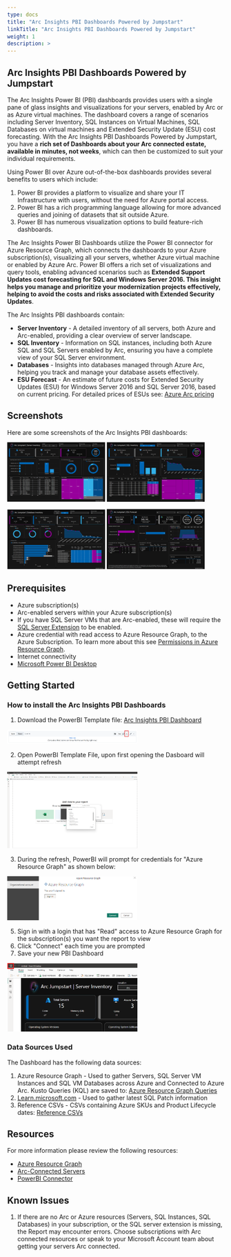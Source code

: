 ```yaml
---
type: docs
title: "Arc Insights PBI Dashboards Powered by Jumpstart"
linkTitle: "Arc Insights PBI Dashboards Powered by Jumpstart"
weight: 1
description: >
---
```


## Arc Insights PBI Dashboards Powered by Jumpstart

The Arc Insights Power BI (PBI) dashboards provides users with a single pane of glass insights and visualizations for your servers, enabled by Arc or as Azure virtual machines. The dashboard covers a range of scenarios including Server Inventory, SQL Instances on Virtual Machines, SQL Databases on virtual machines and Extended Security Update (ESU) cost forecasting. With the Arc Insights PBI Dashboards Powered by Jumpstart, you have a **rich set of Dashboards about your Arc connected estate, available in minutes, not weeks**, which can then be customized to suit your individual requirements.

Using Power BI over Azure out-of-the-box dashboards provides several benefits to users which include:

1. Power BI provides a platform to visualize and share your IT Infrastructure with users, without the need for Azure portal access.
2. Power BI has a rich programming language allowing for more advanced queries and joining of datasets that sit outside Azure.
3. Power BI has numerous visualization options to build feature-rich dashboards.

The Arc Insights Power BI Dashboards utilize the Power BI connector for Azure Resource Graph, which connects the dashboards to your Azure subscription(s), visualizing all your servers, whether Azure virtual machine or enabled by Azure Arc. Power BI offers a rich set of visualizations and query tools, enabling advanced scenarios such as **Extended Support Updates cost forecasting for SQL and Windows Server 2016. This insight helps you manage and prioritize your modernization projects effectively, helping to avoid the costs and risks associated with Extended Security Updates**.

The Arc Insights PBI dashboards contain:

* **Server Inventory** - A detailed inventory of all servers, both Azure and Arc-enabled, providing a clear overview of server landscape.
* **SQL Inventory** - Information on SQL instances, including both Azure SQL and SQL Servers enabled by Arc, ensuring you have a complete view of your SQL Server environment.
* **Databases** - Insights into databases managed through Azure Arc, helping you track and manage your database assets effectively.
* **ESU Forecast** - An estimate of future costs for Extended Security Updates (ESU) for Windows Server 2016 and SQL Server 2016, based on current pricing. For detailed prices of ESUs see: [Azure Arc pricing](https://azure.microsoft.com/pricing/details/azure-arc/core-control-plane/)

## Screenshots

Here are some screenshots of the Arc Insights PBI dashboards:
<p float="left">
  <img src="artifacts/media/server_inventory_screenshot.png" alt="Server Inventory" width="45%" />
  <img src="artifacts/media/sqlserver_inventory_screenshot.png" alt="SQL Server Inventory" width="45%" />
</p>
<p float="left">
  <img src="artifacts/media/sqldatabase_inventory_screenshot.png" alt="SQL Database Inventory" width="45%" />
  <img src="artifacts/media/esu_forecast_screenshot.png" alt="ESU Forecast" width="45%" />
</p>

## Prerequisites

* Azure subscription(s)
* Arc-enabled servers within your Azure subscription(s)
* If you have SQL Server VMs that are Arc-enabled, these will require the [SQL Server Extension](https://learn.microsoft.com/sql/sql-server/azure-arc/connect?view=sql-server-ver16&tabs=windows) to be enabled.
* Azure credential with read access to Azure Resource Graph, to the Azure Subscription. To learn more about this see [Permissions in Azure Resource Graph](https://learn.microsoft.com/azure/governance/resource-graph/overview#permissions-in-azure-resource-graph).
* Internet connectivity
* [Microsoft Power BI Desktop](https://www.microsoft.com/power-platform/products/power-bi/downloads?msockid=0c5db1779a21637012a6a5f29bea62ee)

## Getting Started

### How to install the Arc Insights PBI Dashboards

1. Download the PowerBI Template file: <a href="arc_insights_dashboard_jumpstart.pbit">Arc Insights PBI Dashboard</a>

<img src="artifacts/media/pbi_download_screenshot.png" alt="Download" width="60%" />

2. Open PowerBI Template File, upon first opening the Dasboard will attempt refresh

<img src="artifacts/media/pbi_connecting_screenshot.png" alt="Connecting" width="60%" />

3. During the refresh, PowerBI will prompt for credentials for "Azure Resource Graph" as shown below:

<img src="artifacts/media/arg_connector_screenshot.png" alt="Azure Resource Graph Connector" width="60%" />

5. Sign in with a login that has "Read" access to Azure Resource Graph for the subscription(s) you want the report to view
6. Click "Connect" each time you are prompted
7. Save your new PBI Dashboard

<img src="artifacts/media/pbi_save_screenshot.png" alt="" width="60%" />


### Data Sources Used
The Dashboard has the following data sources:
1. Azure Resource Graph - Used to gather Servers, SQL Server VM Instances and SQL VM Databases across Azure and Connected to Azure Arc. Kusto Queries (KQL) are saved to: <a href="artifacts/arg_queries/">Azure Resource Graph Queries</a>
2. [Learn.microsoft.com](Learn.microsoft.com) - Used to gather latest SQL Patch information
3. Reference CSVs - CSVs containing Azure SKUs and Product Lifecycle dates: <a href="artifacts/reference/">Reference CSVs</a>

## Resources

For more information please review the following resources:

* [Azure Resource Graph](https://learn.microsoft.com/azure/governance/resource-graph/overview#permissions-in-azure-resource-graph)
* [Arc-Connected Servers](https://learn.microsoft.com/azure/azure-arc/servers/overview)
* [PowerBI Connector](https://learn.microsoft.com/azure/governance/resource-graph/power-bi-connector-quickstart?tabs=power-bi-desktop#connect-azure-resource-graph-with-power-bi-connector)


## Known Issues
1. If there are no Arc or Azure resources (Servers, SQL Instances, SQL Databases) in your subscription, or the SQL server extension is missing, the Report may encounter errors. Choose subscriptions with Arc connected resources or speak to your Microsoft Account team about getting your servers Arc connected.